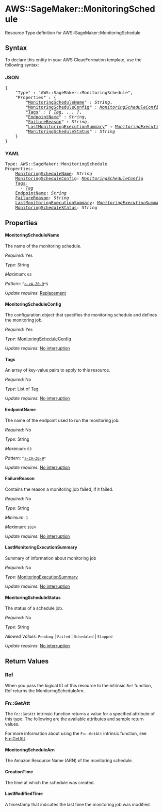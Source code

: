 # AWS::SageMaker::MonitoringSchedule

Resource Type definition for AWS::SageMaker::MonitoringSchedule

## Syntax

To declare this entity in your AWS CloudFormation template, use the following syntax:

### JSON

<pre>
{
    "Type" : "AWS::SageMaker::MonitoringSchedule",
    "Properties" : {
        "<a href="#monitoringschedulename" title="MonitoringScheduleName">MonitoringScheduleName</a>" : <i>String</i>,
        "<a href="#monitoringscheduleconfig" title="MonitoringScheduleConfig">MonitoringScheduleConfig</a>" : <i><a href="monitoringscheduleconfig.md">MonitoringScheduleConfig</a></i>,
        "<a href="#tags" title="Tags">Tags</a>" : <i>[ <a href="tag.md">Tag</a>, ... ]</i>,
        "<a href="#endpointname" title="EndpointName">EndpointName</a>" : <i>String</i>,
        "<a href="#failurereason" title="FailureReason">FailureReason</a>" : <i>String</i>,
        "<a href="#lastmonitoringexecutionsummary" title="LastMonitoringExecutionSummary">LastMonitoringExecutionSummary</a>" : <i><a href="monitoringexecutionsummary.md">MonitoringExecutionSummary</a></i>,
        "<a href="#monitoringschedulestatus" title="MonitoringScheduleStatus">MonitoringScheduleStatus</a>" : <i>String</i>
    }
}
</pre>

### YAML

<pre>
Type: AWS::SageMaker::MonitoringSchedule
Properties:
    <a href="#monitoringschedulename" title="MonitoringScheduleName">MonitoringScheduleName</a>: <i>String</i>
    <a href="#monitoringscheduleconfig" title="MonitoringScheduleConfig">MonitoringScheduleConfig</a>: <i><a href="monitoringscheduleconfig.md">MonitoringScheduleConfig</a></i>
    <a href="#tags" title="Tags">Tags</a>: <i>
      - <a href="tag.md">Tag</a></i>
    <a href="#endpointname" title="EndpointName">EndpointName</a>: <i>String</i>
    <a href="#failurereason" title="FailureReason">FailureReason</a>: <i>String</i>
    <a href="#lastmonitoringexecutionsummary" title="LastMonitoringExecutionSummary">LastMonitoringExecutionSummary</a>: <i><a href="monitoringexecutionsummary.md">MonitoringExecutionSummary</a></i>
    <a href="#monitoringschedulestatus" title="MonitoringScheduleStatus">MonitoringScheduleStatus</a>: <i>String</i>
</pre>

## Properties

#### MonitoringScheduleName

The name of the monitoring schedule.

_Required_: Yes

_Type_: String

_Maximum_: <code>63</code>

_Pattern_: <code>^[a-zA-Z0-9](-*[a-zA-Z0-9])*$</code>

_Update requires_: [Replacement](https://docs.aws.amazon.com/AWSCloudFormation/latest/UserGuide/using-cfn-updating-stacks-update-behaviors.html#update-replacement)

#### MonitoringScheduleConfig

The configuration object that specifies the monitoring schedule and defines the monitoring job.

_Required_: Yes

_Type_: <a href="monitoringscheduleconfig.md">MonitoringScheduleConfig</a>

_Update requires_: [No interruption](https://docs.aws.amazon.com/AWSCloudFormation/latest/UserGuide/using-cfn-updating-stacks-update-behaviors.html#update-no-interrupt)

#### Tags

An array of key-value pairs to apply to this resource.

_Required_: No

_Type_: List of <a href="tag.md">Tag</a>

_Update requires_: [No interruption](https://docs.aws.amazon.com/AWSCloudFormation/latest/UserGuide/using-cfn-updating-stacks-update-behaviors.html#update-no-interrupt)

#### EndpointName

The name of the endpoint used to run the monitoring job.

_Required_: No

_Type_: String

_Maximum_: <code>63</code>

_Pattern_: <code>^[a-zA-Z0-9](-*[a-zA-Z0-9])*</code>

_Update requires_: [No interruption](https://docs.aws.amazon.com/AWSCloudFormation/latest/UserGuide/using-cfn-updating-stacks-update-behaviors.html#update-no-interrupt)

#### FailureReason

Contains the reason a monitoring job failed, if it failed.

_Required_: No

_Type_: String

_Minimum_: <code>1</code>

_Maximum_: <code>1024</code>

_Update requires_: [No interruption](https://docs.aws.amazon.com/AWSCloudFormation/latest/UserGuide/using-cfn-updating-stacks-update-behaviors.html#update-no-interrupt)

#### LastMonitoringExecutionSummary

Summary of information about monitoring job

_Required_: No

_Type_: <a href="monitoringexecutionsummary.md">MonitoringExecutionSummary</a>

_Update requires_: [No interruption](https://docs.aws.amazon.com/AWSCloudFormation/latest/UserGuide/using-cfn-updating-stacks-update-behaviors.html#update-no-interrupt)

#### MonitoringScheduleStatus

The status of a schedule job.

_Required_: No

_Type_: String

_Allowed Values_: <code>Pending</code> | <code>Failed</code> | <code>Scheduled</code> | <code>Stopped</code>

_Update requires_: [No interruption](https://docs.aws.amazon.com/AWSCloudFormation/latest/UserGuide/using-cfn-updating-stacks-update-behaviors.html#update-no-interrupt)

## Return Values

### Ref

When you pass the logical ID of this resource to the intrinsic `Ref` function, Ref returns the MonitoringScheduleArn.

### Fn::GetAtt

The `Fn::GetAtt` intrinsic function returns a value for a specified attribute of this type. The following are the available attributes and sample return values.

For more information about using the `Fn::GetAtt` intrinsic function, see [Fn::GetAtt](https://docs.aws.amazon.com/AWSCloudFormation/latest/UserGuide/intrinsic-function-reference-getatt.html).

#### MonitoringScheduleArn

The Amazon Resource Name (ARN) of the monitoring schedule.

#### CreationTime

The time at which the schedule was created.

#### LastModifiedTime

A timestamp that indicates the last time the monitoring job was modified.

